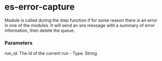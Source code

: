 # es-error-capture
Module is called during the step function if for some reason there is an error in one of the modules. It will send an sns message with a summary of error information, then delete the queue.

### Parameters
run_id: The id of the current run - Type: String<br>
